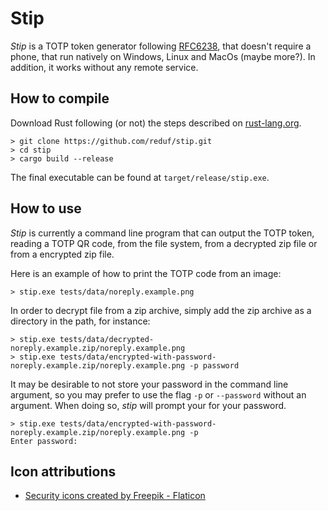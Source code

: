 # Stip

*Stip* is a TOTP token generator following [RFC6238](https://www.rfc-editor.org/rfc/rfc6238), that doesn't require a phone, that run natively on Windows, Linux and MacOs (maybe more?). In addition, it works without any remote service.

## How to compile

Download Rust following (or not) the steps described on [rust-lang.org](https://www.rust-lang.org/tools/install).

```
> git clone https://github.com/reduf/stip.git
> cd stip
> cargo build --release
```

The final executable can be found at `target/release/stip.exe`.

## How to use

*Stip* is currently a command line program that can output the TOTP token, reading a TOTP QR code, from the file system, from a decrypted zip file or from a encrypted zip file.

Here is an example of how to print the TOTP code from an image:

```
> stip.exe tests/data/noreply.example.png
```

In order to decrypt file from a zip archive, simply add the zip archive as a directory in the path, for instance:
```
> stip.exe tests/data/decrypted-noreply.example.zip/noreply.example.png
> stip.exe tests/data/encrypted-with-password-noreply.example.zip/noreply.example.png -p password
```

It may be desirable to not store your password in the command line argument, so you may prefer to use the flag `-p` or `--password` without an argument. When doing so, *stip* will prompt your for your password.

```
> stip.exe tests/data/encrypted-with-password-noreply.example.zip/noreply.example.png -p
Enter password:
```

## Icon attributions

- <a href="https://www.flaticon.com/free-icons/security" title="security icons">Security icons created by Freepik - Flaticon</a>
